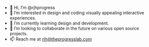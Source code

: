 - 👋 Hi, I’m @rjhprogress
- 👀 I’m interested in design and coding visually appealing interactive experiences.
- 🌱 I’m currently learning design and development.
- 💞️ I’m looking to collaborate in the future on various open source projects.
- 📫 Reach me at rjh@theprogresslab.com

<!---
rjhprogress/rjhprogress is a ✨ special ✨ repository because its `README.md` (this file) appears on your GitHub profile.
You can click the Preview link to take a look at your changes.
--->
